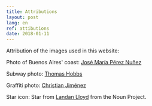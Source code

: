 ```yaml
---
title: Attributions
layout: post
lang: en
ref: attibutions
date: 2018-01-11
---
```


Attribution of the images used in this website:

Photo of Buenos Aires' coast: [José María Pérez Nuñez](https://www.flickr.com/photos/jmpznz/1762152357)

Subway photo: [Thomas Hobbs](https://www.flickr.com/photos/thomashobbs/363201423/)

Graffiti photo: [Christian Jiménez](https://www.flickr.com/photos/furlin/6225826766)

Star icon: Star from [Landan Lloyd](https://thenounproject.com/landan/) from the Noun Project.


